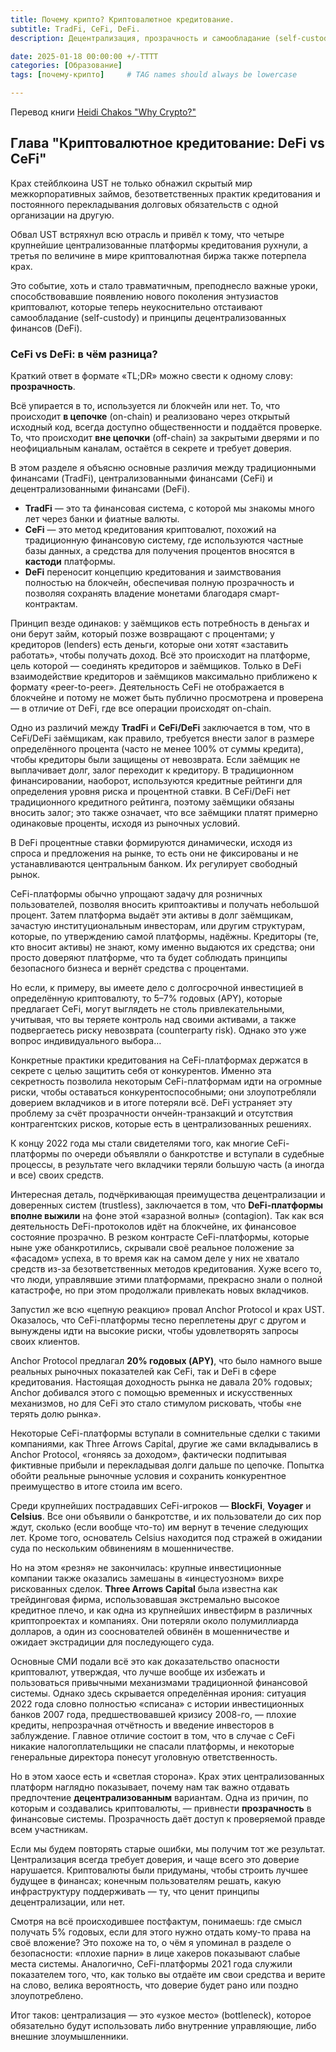 ```yaml
---
title: Почему крипто? Криптовалютное кредитование.
subtitle: TradFi, CeFi, DeFi.
description: Децентрализация, прозрачность и самообладание (self-custody) — ключ к безопасному будущему финансов.

date: 2025-01-18 00:00:00 +/-TTTT
categories: [Образование]
tags: [почему-крипто]     # TAG names should always be lowercase

---
```


Перевод книги [Heidi Chakos "Why Crypto?"](https://shop.learningcrypto.com/products/why-crypto-e-book)


## Глава "Криптовалютное кредитование: DeFi vs CeFi"

Крах стейблкоина UST не только обнажил скрытый мир межкорпоративных займов, безответственных практик кредитования и постоянного перекладывания долговых обязательств с одной организации на другую.  

Обвал UST встряхнул всю отрасль и привёл к тому, что четыре крупнейшие централизованные платформы кредитования рухнули, а третья по величине в мире криптовалютная биржа также потерпела крах.  

Это событие, хоть и стало травматичным, преподнесло важные уроки, способствовавшие появлению нового поколения энтузиастов криптовалют, которые теперь неукоснительно отстаивают самообладание (self-custody) и принципы децентрализованных финансов (DeFi).

### CeFi vs DeFi: в чём разница?

Краткий ответ в формате «TL;DR» можно свести к одному слову: **прозрачность**.

Всё упирается в то, используется ли блокчейн или нет. То, что происходит **в цепочке** (on-chain) и реализовано через открытый исходный код, всегда доступно общественности и поддаётся проверке. То, что происходит **вне цепочки** (off-chain) за закрытыми дверями и по неофициальным каналам, остаётся в секрете и требует доверия.

В этом разделе я объясню основные различия между традиционными финансами (TradFi), централизованными финансами (CeFi) и децентрализованными финансами (DeFi).

- **TradFi** — это та финансовая система, с которой мы знакомы много лет через банки и фиатные валюты.  
- **CeFi** — это метод кредитования криптовалют, похожий на традиционную финансовую систему, где используются частные базы данных, а средства для получения процентов вносятся в **кастоди** платформы.  
- **DeFi** переносит концепцию кредитования и заимствования полностью на блокчейн, обеспечивая полную прозрачность и позволяя сохранять владение монетами благодаря смарт-контрактам.

Принцип везде одинаков: у заёмщиков есть потребность в деньгах и они берут займ, который позже возвращают с процентами; у кредиторов (lenders) есть деньги, которые они хотят «заставить работать», чтобы получать доход. Всё это происходит на платформе, цель которой — соединять кредиторов и заёмщиков. Только в DeFi взаимодействие кредиторов и заёмщиков максимально приближено к формату «peer-to-peer». Деятельность CeFi не отображается в блокчейне и потому не может быть публично просмотрена и проверена — в отличие от DeFi, где все операции происходят on-chain.

Одно из различий между **TradFi** и **CeFi/DeFi** заключается в том, что в CeFi/DeFi заёмщикам, как правило, требуется внести залог в размере определённого процента (часто не менее 100% от суммы кредита), чтобы кредиторы были защищены от невозврата. Если заёмщик не выплачивает долг, залог переходит к кредитору. В традиционном финансировании, наоборот, используются кредитные рейтинги для определения уровня риска и процентной ставки. В CeFi/DeFi нет традиционного кредитного рейтинга, поэтому заёмщики обязаны вносить залог; это также означает, что все заёмщики платят примерно одинаковые проценты, исходя из рыночных условий.

В DeFi процентные ставки формируются динамически, исходя из спроса и предложения на рынке, то есть они не фиксированы и не устанавливаются центральным банком. Их регулирует свободный рынок.

CeFi-платформы обычно упрощают задачу для розничных пользователей, позволяя вносить криптоактивы и получать небольшой процент. Затем платформа выдаёт эти активы в долг заёмщикам, зачастую институциональным инвесторам, или другим структурам, которые, по утверждению самой платформы, надёжны. Кредиторы (те, кто вносит активы) не знают, кому именно выдаются их средства; они просто доверяют платформе, что та будет соблюдать принципы безопасного бизнеса и вернёт средства с процентами.

Но если, к примеру, вы имеете дело с долго­срочной инвестицией в определённую криптовалюту, то 5–7% годовых (APY), которые предлагает CeFi, могут выглядеть не столь привлекательными, учитывая, что вы теряете контроль над своими активами, а также подвергаетесь риску невозврата (counterparty risk). Однако это уже вопрос индивидуального выбора…

Конкретные практики кредитования на CeFi-платформах держатся в секрете с целью защитить себя от конкурентов. Именно эта секретность позволила некоторым CeFi-платформам идти на огромные риски, чтобы оставаться конкурентоспособными; они злоупотребляли доверием вкладчиков и в итоге потеряли всё. DeFi устраняет эту проблему за счёт прозрачности ончейн-транзакций и отсутствия контрагентских рисков, которые есть в централизованных решениях.

К концу 2022 года мы стали свидетелями того, как многие CeFi-платформы по очереди объявляли о банкротстве и вступали в судебные процессы, в результате чего вкладчики теряли большую часть (а иногда и все) своих средств.

Интересная деталь, подчёркивающая преимущества децентрализации и доверенных систем (trustless), заключается в том, что **DeFi-платформы вполне выжили** на фоне этой «заразной волны» (contagion). Так как вся деятельность DeFi-протоколов идёт на блокчейне, их финансовое состояние прозрачно. В резком контрасте CeFi-платформы, которые ныне уже обанкротились, скрывали своё реальное положение за «фасадом» успеха, в то время как на самом деле у них не хватало средств из-за безответственных методов кредитования. Хуже всего то, что люди, управлявшие этими платформами, прекрасно знали о полной катастрофе, но при этом продолжали привлекать новых вкладчиков.

Запустил же всю «цепную реакцию» провал Anchor Protocol и крах UST. Оказалось, что CeFi-платформы тесно переплетены друг с другом и вынуждены идти на высокие риски, чтобы удовлетворять запросы своих клиентов.

Anchor Protocol предлагал **20% годовых (APY)**, что было намного выше реальных рыночных показателей как CeFi, так и DeFi в сфере кредитования. Настоящая доходность рынка не давала 20% годовых; Anchor добивался этого с помощью временных и искусственных механизмов, но для CeFi это стало стимулом рисковать, чтобы «не терять долю рынка».

Некоторые CeFi-платформы вступали в сомнительные сделки с такими компаниями, как Three Arrows Capital, другие же сами вкладывались в Anchor Protocol, «гоняясь за доходом», фактически подпитывая фиктивные прибыли и перекладывая долги дальше по цепочке. Попытка обойти реальные рыночные условия и сохранить конкурентное преимущество в итоге стоила им всего.

Среди крупнейших пострадавших CeFi-игроков — **BlockFi**, **Voyager** и **Celsius**. Все они объявили о банкротстве, и их пользователи до сих пор ждут, сколько (если вообще что-то) им вернут в течение следующих лет. Кроме того, основатель Celsius находится под стражей в ожидании суда по нескольким обвинениям в мошенничестве.

Но на этом «резня» не закончилась: крупные инвестиционные компании также оказались замешаны в «инцестуозном» вихре рискованных сделок. **Three Arrows Capital** была известна как трейдинговая фирма, использовавшая экстремально высокое кредитное плечо, и как одна из крупнейших инвестфирм в различных криптопроектах и компаниях. Они потеряли около полумиллиарда долларов, а один из сооснователей обвинён в мошенничестве и ожидает экстрадиции для последующего суда.

Основные СМИ подали всё это как доказательство опасности криптовалют, утверждая, что лучше вообще их избежать и пользоваться привычными механизмами традиционной финансовой системы. Однако здесь скрывается определённая ирония: ситуация 2022 года словно полностью «списана» с истории инвестиционных банков 2007 года, предшествовавшей кризису 2008-го, — плохие кредиты, непрозрачная отчётность и введение инвесторов в заблуждение. Главное отличие состоит в том, что в случае с CeFi никакие налогоплательщики не спасали платформы, и некоторые генеральные директора понесут уголовную ответственность.

Но в этом хаосе есть и «светлая сторона». Крах этих централизованных платформ наглядно показывает, почему нам так важно отдавать предпочтение **децентрализованным** вариантам. Одна из причин, по которым и создавались криптовалюты, — привнести **прозрачность** в финансовые системы. Прозрачность даёт доступ к проверяемой правде всем участникам.

Если мы будем повторять старые ошибки, мы получим тот же результат. Централизация всегда требует доверия, и чаще всего это доверие нарушается. Криптовалюты были придуманы, чтобы строить лучшее будущее в финансах; конечным пользователям решать, какую инфраструктуру поддерживать — ту, что ценит принципы децентрализации, или нет.

Смотря на всё происходившее постфактум, понимаешь: где смысл получать 5% годовых, если для этого нужно отдать кому-то права на своё вложение? Это похоже на то, о чём я упоминал в разделе о безопасности: «плохие парни» в лице хакеров показывают слабые места системы. Аналогично, CeFi-платформы 2021 года служили показателем того, что, как только вы отдаёте им свои средства и верите на слово, велика вероятность, что доверие будет рано или поздно злоупотреблено.

Итог таков: централизация — это «узкое место» (bottleneck), которое обязательно будут использовать либо внутренние управляющие, либо внешние злоумышленники.